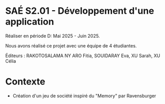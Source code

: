 # SAÉ S2.01 - Développement d'une application
Réaliser en période D: Mai 2025 - Juin 2025.

Nous avons réalisé ce projet avec une équipe de 4 étudiantes.

Éditeurs : 
  RAKOTOSALAMA NY ARO Fitia,
  SOUIDARAY Eva,
  XU Sarah,
  XU Célia

# Contexte 
- Création d'un jeu de société inspiré du "Memory" par Ravensburger


